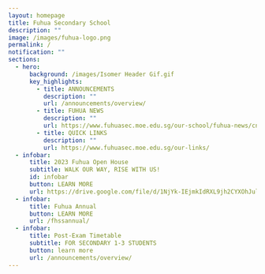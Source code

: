 ```yaml
---
layout: homepage
title: Fuhua Secondary School
description: ""
image: /images/fuhua-logo.png
permalink: /
notification: ""
sections:
  - hero:
      background: /images/Isomer Header Gif.gif
      key_highlights:
        - title: ANNOUNCEMENTS
          description: ""
          url: /announcements/overview/
        - title: FUHUA NEWS
          description: ""
          url: https://www.fuhuasec.moe.edu.sg/our-school/fuhua-news/cny23/
        - title: QUICK LINKS
          description: ""
          url: https://www.fuhuasec.moe.edu.sg/our-links/
  - infobar:
      title: 2023 Fuhua Open House
      subtitle: WALK OUR WAY, RISE WITH US!
      id: infobar
      button: LEARN MORE
      url: https://drive.google.com/file/d/1NjYk-IEjmkIdRXL9jh2CYXOhJulnLuGn/view?usp=sharing
  - infobar:
      title: Fuhua Annual
      button: LEARN MORE
      url: /fhssannual/
  - infobar:
      title: Post-Exam Timetable
      subtitle: FOR SECONDARY 1-3 STUDENTS
      button: learn more
      url: /announcements/overview/
---
```


